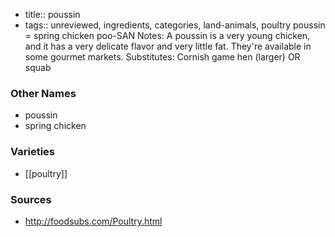 - title:: poussin
- tags:: unreviewed, ingredients, categories, land-animals, poultry
poussin = spring chicken poo-SAN Notes: A poussin is a very young chicken, and it has a very delicate flavor and very little fat. They're available in some gourmet markets. Substitutes: Cornish game hen (larger) OR squab

### Other Names

* poussin
* spring chicken

### Varieties

* [[poultry]]

### Sources
* http://foodsubs.com/Poultry.html
